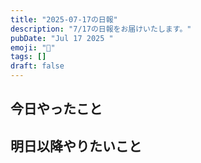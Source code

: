 ```yaml
---
title: "2025-07-17の日報"
description: "7/17の日報をお届けいたします。"
pubDate: "Jul 17 2025 "
emoji: "🦊"
tags: []
draft: false
---
```


## 今日やったこと

## 明日以降やりたいこと
